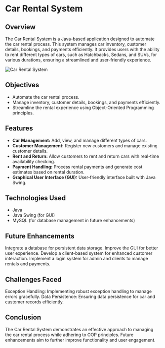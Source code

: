 # Car Rental System

## Overview
The Car Rental System is a Java-based application designed to automate the car rental process. This system manages car inventory, customer details, bookings, and payments efficiently. It provides users with the ability to rent different types of cars, such as Hatchbacks, Sedans, and SUVs, for various durations, ensuring a streamlined and user-friendly experience.

![Car Rental System](car-rental.png)  <!-- Replace with your actual image path -->

## Objectives
- Automate the car rental process.
- Manage inventory, customer details, bookings, and payments efficiently.
- Streamline the rental experience using Object-Oriented Programming principles.

## Features
- **Car Management:** Add, view, and manage different types of cars.
- **Customer Management:** Register new customers and manage existing customer details.
- **Rent and Return:** Allow customers to rent and return cars with real-time availability checking.
- **Payment Handling:** Process rental payments and generate cost estimates based on rental duration.
- **Graphical User Interface (GUI):** User-friendly interface built with Java Swing.

## Technologies Used
- Java
- Java Swing (for GUI)
- MySQL (for database management in future enhancements)

## Future Enhancements
Integrate a database for persistent data storage.
Improve the GUI for better user experience.
Develop a client-based system for enhanced customer interaction.
Implement a login system for admin and clients to manage rentals and payments.

## Challenges Faced
Exception Handling: Implementing robust exception handling to manage errors gracefully.
Data Persistence: Ensuring data persistence for car and customer records efficiently.

## Conclusion
The Car Rental System demonstrates an effective approach to managing the car rental process while adhering to OOP principles. Future enhancements aim to further improve functionality and user engagement.
